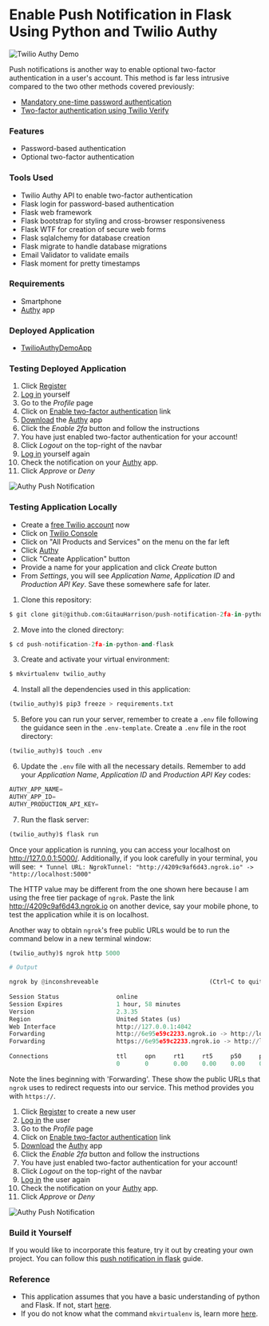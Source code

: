 # Enable Push Notification in Flask Using Python and Twilio Authy

![Twilio Authy Demo](app/static/images/push_notification.gif)

Push notifications is another way to enable optional two-factor authentication in a user's account. This method is far less intrusive compared to the two other methods covered previously:

* [Mandatory one-time password authentication](https://github.com/GitauHarrison/how-to-implement-time-based-two-factor-auth-in-flask)
* [Two-factor authentication using Twilio Verify](https://github.com/GitauHarrison/twilio-verify-2fa-implementation-in-flask)

### Features

* Password-based authentication
* Optional two-factor authentication

### Tools Used

* Twilio Authy API to enable two-factor authentication
* Flask login for password-based authentication
* Flask web framework
* Flask bootstrap for styling and cross-browser responsiveness
* Flask WTF for creation of secure web forms
* Flask sqlalchemy for database creation
* Flask migrate to handle database migrations
* Email Validator to validate emails
* Flask moment for pretty timestamps

### Requirements
* Smartphone
* [Authy](https://authy.com/) app

### Deployed Application

* [TwilioAuthyDemoApp](https://push-notifications-2fa.herokuapp.com/)

### Testing Deployed Application

1. Click [Register](https://push-notifications-2fa.herokuapp.com/auth/register)
2. [Log in](https://push-notifications-2fa.herokuapp.com/auth/login?next=%2F) yourself
3. Go to the _Profile_ page
4. Click on [Enable two-factor authentication](https://push-notifications-2fa.herokuapp.com/auth/2fa/enable) link
5. [Download](https://authy.com/download/) the [Authy](https://authy.com/) app
6. Click the _Enable 2fa_ button and follow the instructions
7. You have just enabled two-factor authentication for your account!
8. Click _Logout_ on the top-right of the navbar
9. [Log in](https://push-notifications-2fa.herokuapp.com/auth/login?next=%2F) yourself again
10. Check the notification on your [Authy](https://authy.com/) app.
11. Click _Approve_ or _Deny_

![Authy Push Notification](app/static/images/notification.png)

### Testing Application Locally

* Create a [free Twilio account](https://www.twilio.com/try-twilio?promo=WNPWrR) now
* Click on [Twilio Console](https://www.twilio.com/console)
* Click on "All Products and Services" on the menu on the far left
* Click [Authy](https://www.twilio.com/console/authy)
* Click  "Create Application" button
* Provide a name for your application and click _Create_ button
* From _Settings_, you will see _Application Name_, _Application ID_ and _Production API Key_. Save these somewhere safe for later.

1. Clone this repository:

```python
$ git clone git@github.com:GitauHarrison/push-notification-2fa-in-python-and-flask.git
```

2. Move into the cloned directory:

```python
$ cd push-notification-2fa-in-python-and-flask
```

3. Create and activate your virtual environment:

```python
$ mkvirtualenv twilio_authy
```

4. Install all the dependencies used in this application:

```python
(twilio_authy)$ pip3 freeze > requirements.txt
```

5. Before you can run your server, remember to create a `.env` file following the guidance seen in the `.env-template`. Create a `.env` file in the root directory:

```python
(twilio_authy)$ touch .env
```

6. Update the `.env` file with all the necessary details. Remember to add your _Application Name_, _Application ID_ and _Production API Key_ codes:

```python
AUTHY_APP_NAME=
AUTHY_APP_ID=
AUTHY_PRODUCTION_API_KEY=
```

7. Run the flask server:

```python
(twilio_authy)$ flask run
```

Once your application is running, you can access your localhost on http://127.0.0.1:5000/. Additionally, if you look carefully in your terminal, you will see:` * Tunnel URL: NgrokTunnel: "http://4209c9af6d43.ngrok.io" -> "http://localhost:5000"`

The HTTP value may be different from the one shown here because I am using the free tier package of `ngrok`. Paste the link http://4209c9af6d43.ngrok.io on another device, say your mobile phone, to test the application while it is on localhost.

Another way to obtain `ngrok`'s free public URLs would be to run the command below in a new terminal window:

```python
(twilio_authy)$ ngrok http 5000

# Output

ngrok by @inconshreveable                               (Ctrl+C to quit)
                                                                        
Session Status                online                                    
Session Expires               1 hour, 58 minutes                        
Version                       2.3.35                                    
Region                        United States (us)                        
Web Interface                 http://127.0.0.1:4042                     
Forwarding                    http://6e95e59c2233.ngrok.io -> http://loc
Forwarding                    https://6e95e59c2233.ngrok.io -> http://lo
                                                                        
Connections                   ttl     opn     rt1     rt5     p50     p9
                              0       0       0.00    0.00    0.00    0.
```

Note the lines beginning with 'Forwarding'. These show the public URLs that `ngrok` uses to redirect requests into our service. This method provides you with `https://`.

1. Click [Register](https://push-notifications-2fa.herokuapp.com/auth/register) to create a new user
2. [Log in](https://push-notifications-2fa.herokuapp.com/auth/login?next=%2F) the user
3. Go to the _Profile_ page
4. Click on [Enable two-factor authentication](https://push-notifications-2fa.herokuapp.com/auth/2fa/enable) link
5. [Download](https://authy.com/download/) the [Authy](https://authy.com/) app
6. Click the _Enable 2fa_ button and follow the instructions
7. You have just enabled two-factor authentication for your account!
8. Click _Logout_ on the top-right of the navbar
9. [Log in](https://push-notifications-2fa.herokuapp.com/auth/login?next=%2F) the user again
10. Check the notification on your [Authy](https://authy.com/) app.
11. Click _Approve_ or _Deny_

![Authy Push Notification](app/static/images/notification.png)

### Build it Yourself

If you would like to incorporate this feature, try it out by creating your own project. You can follow this [push notification in flask](https://github.com/GitauHarrison/notes/blob/master/two_factor_authentication/twilio_authy.md) guide.

### Reference

* This application assumes that you have a basic understanding of python and Flask. If not, start [here](https://gitauharrison-blog.herokuapp.com/personal-blog).
* If you do not know what the command `mkvirtualenv` is, learn more [here](https://gitauharrison-blog.herokuapp.com/virtualenvwrapper).
